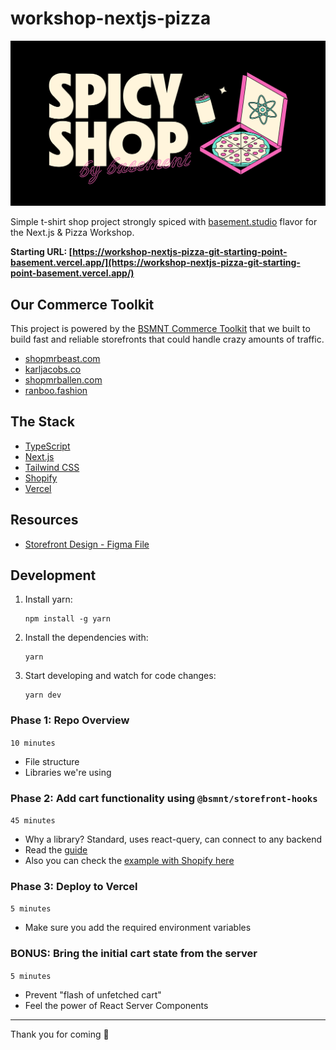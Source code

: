 # workshop-nextjs-pizza

![cover image](https://raw.githubusercontent.com/basementstudio/workshop-nextjs-pizza/main/src/app/opengraph-image.png 'Spicy Shop ft. Julián Benegas')

Simple t-shirt shop project strongly spiced with [basement.studio](https://basement.studio/) flavor for the Next.js & Pizza Workshop.

<b>Starting URL: [https://workshop-nextjs-pizza-git-starting-point-basement.vercel.app/](https://workshop-nextjs-pizza-git-starting-point-basement.vercel.app/)</b>

## Our Commerce Toolkit

This project is powered by the [BSMNT Commerce Toolkit](https://github.com/basementstudio/commerce-toolkit) that we built to build fast and reliable storefronts that could handle crazy amounts of traffic.

- [shopmrbeast.com](https://shopmrbeast.com)
- [karljacobs.co](https://karljacobs.co)
- [shopmrballen.com](https://shopmrballen.com)
- [ranboo.fashion](https://ranboo.fashion)


## The Stack

- [TypeScript](https://www.typescriptlang.org/)
- [Next.js](https://nextjs.org/)
- [Tailwind CSS](https://tailwindcss.com/)
- [Shopify](https://www.shopify.com/)
- [Vercel](https://vercel.com/)

## Resources

- [Storefront Design - Figma File](https://www.figma.com/file/apST1EGGxQ5E2FiTLAbzlM/Untitled?node-id=0%3A1&t=q09OsJxJaDru8Yfc-1)

## Development

1. Install yarn:

   ```
   npm install -g yarn
   ```

2. Install the dependencies with:

   ```
   yarn
   ```

3. Start developing and watch for code changes:

   ```
   yarn dev
   ```

### Phase 1: Repo Overview
`10 minutes`

- File structure
- Libraries we're using

### Phase 2: Add cart functionality using `@bsmnt/storefront-hooks`
`45 minutes`

- Why a library? Standard, uses react-query, can connect to any backend
- Read the [guide](https://github.com/basementstudio/commerce-toolkit#bsmntstorefront-hooks)
- Also you can check the [example with Shopify here](https://github.com/basementstudio/commerce-toolkit/blob/main/examples/nextjs-shopify/src/storefront/hooks/index.tsx)

### Phase 3: Deploy to Vercel
`5 minutes`

- Make sure you add the required environment variables

### BONUS: Bring the initial cart state from the server
`5 minutes`

- Prevent "flash of unfetched cart"
- Feel the power of React Server Components

---

Thank you for coming 🏴
